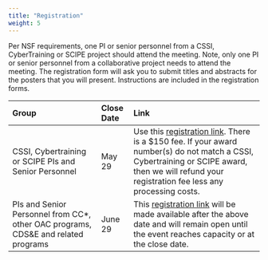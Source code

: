 ```yaml
---
title: "Registration"
weight: 5
---
```


Per NSF requirements, one PI or senior personnel from a CSSI, CyberTraining or SCIPE  project should attend the meeting.  Note, only one PI or senior personnel from a collaborative project needs to attend the meeting.
The registration form will ask you to submit titles and abstracts for the posters
that you will present. Instructions are included in the registration forms.

| Group | Close Date | Link |
|:------|:-----------|:-----|
|CSSI, Cybertraining or SCIPE PIs and Senior Personnel | May 29 | Use this [registration link](link). There is a $150 fee. If your award number(s) do not match a CSSI, Cybertraining or SCIPE award, then we will refund your registration fee less any processing costs.|
| PIs and Senior Personnel from CC*, other OAC programs, CDS&E and related programs | June 29 | This [registration link](link) will be made available after the above date and will remain open until the event reaches capacity or at the close date.|